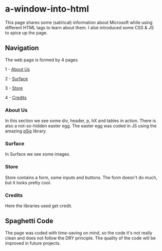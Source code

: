 # a-window-into-html

This page shares some (satirical) information about Microsoft while using different HTML tags to learn about them. I alse introduced some CSS & JS to spice up the page.

## Navigation

The web page is formed by 4 pages

1 - [About Us](https://jgcardelus-gitt-pat.github.io/a-window-into-html/index.html)

2 - [Surface](https://jgcardelus-gitt-pat.github.io/a-window-into-html/hardware.html)

3 - [Store](https://jgcardelus-gitt-pat.github.io/a-window-into-html/store.html)

4 - [Credits](https://jgcardelus-gitt-pat.github.io/a-window-into-html/credits.html)

### About Us

In this section we see some div, header, p, hX and tables in action. There is also a not-so-hidden easter egg. The easter egg was coded in JS using the amazing [p5js](https://p5js.org/) library.

### Surface

In Surface we see some images.

### Store

Store contains a form, some inputs and buttons. The form doesn't do much, but it looks pretty cool.

### Credits

Here the libraries used get credit.

## Spaghetti Code

The page was coded with time-saving on mind, so the code it's not really clean and does not follow the DRY principle. The quality of the code will be improved in future projects.
